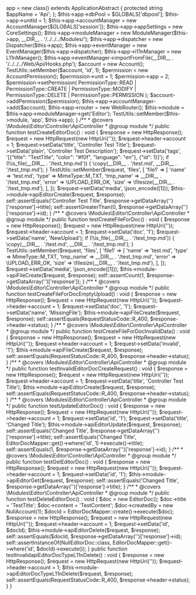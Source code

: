 <?php
/**
 * Jingga
 *
 * PHP Version 8.1
 *
 * @package   tests
 * @copyright Dennis Eichhorn
 * @license   OMS License 2.0
 * @version   1.0.0
 * @link      https://jingga.app
 */
declare(strict_types=1);

namespace Modules\Editor\tests\Controller;

use Model\CoreSettings;
use Modules\Admin\Models\AccountPermission;
use Modules\Admin\Models\NullAccount;
use Modules\Editor\Controller\ApiController;
use Modules\Editor\Models\EditorDoc;
use Modules\Editor\Models\EditorDocMapper;
use Modules\Editor\Models\NullEditorDoc;
use phpOMS\Account\Account;
use phpOMS\Account\AccountManager;
use phpOMS\Account\PermissionType;
use phpOMS\Application\ApplicationAbstract;
use phpOMS\Dispatcher\Dispatcher;
use phpOMS\Event\EventManager;
use phpOMS\Localization\L11nManager;
use phpOMS\Message\Http\HttpRequest;
use phpOMS\Message\Http\HttpResponse;
use phpOMS\Message\Http\RequestStatusCode;
use phpOMS\Module\ModuleManager;
use phpOMS\Router\WebRouter;
use phpOMS\System\MimeType;
use phpOMS\Uri\HttpUri;
use phpOMS\Utils\TestUtils;

/**
 * @internal
 */
final class ApiControllerTest extends \PHPUnit\Framework\TestCase
{
    protected ApplicationAbstract $app;

    /**
     * @var \Modules\Editor\Controller\ApiController
     */
    protected ApiController $module;

    /**
     * {@inheritdoc}
     */
    protected function setUp() : void
    {
        $this->app = new class() extends ApplicationAbstract
        {
            protected string $appName = 'Api';
        };

        $this->app->dbPool          = $GLOBALS['dbpool'];
        $this->app->unitId          = 1;
        $this->app->accountManager  = new AccountManager($GLOBALS['session']);
        $this->app->appSettings     = new CoreSettings();
        $this->app->moduleManager   = new ModuleManager($this->app, __DIR__ . '/../../../Modules/');
        $this->app->dispatcher      = new Dispatcher($this->app);
        $this->app->eventManager    = new EventManager($this->app->dispatcher);
        $this->app->l11nManager     = new L11nManager();
        $this->app->eventManager->importFromFile(__DIR__ . '/../../../Web/Api/Hooks.php');

        $account = new Account();
        TestUtils::setMember($account, 'id', 1);

        $permission       = new AccountPermission();
        $permission->unit = 1;
        $permission->app  = 2;
        $permission->setPermission(
            PermissionType::READ
            | PermissionType::CREATE
            | PermissionType::MODIFY
            | PermissionType::DELETE
            | PermissionType::PERMISSION
        );

        $account->addPermission($permission);

        $this->app->accountManager->add($account);
        $this->app->router = new WebRouter();

        $this->module = $this->app->moduleManager->get('Editor');

        TestUtils::setMember($this->module, 'app', $this->app);
    }

    /**
     * @covers \Modules\Editor\Controller\ApiController
     * @group module
     */
    public function testCreateEditorDoc() : void
    {
        $response = new HttpResponse();
        $request  = new HttpRequest(new HttpUri(''));

        $request->header->account = 1;
        $request->setData('title', 'Controller Test Title');
        $request->setData('plain', 'Controller Test Description');
        $request->setData('tags', '[{"title": "TestTitle", "color": "#f0f", "language": "en"}, {"id": 1}]');

        if (!\is_file(__DIR__ . '/test_tmp.md')) {
            \copy(__DIR__ . '/test.md', __DIR__ . '/test_tmp.md');
        }

        TestUtils::setMember($request, 'files', [
            'file1' => [
                'name'     => 'test.md',
                'type'     => MimeType::M_TXT,
                'tmp_name' => __DIR__ . '/test_tmp.md',
                'error'    => \UPLOAD_ERR_OK,
                'size'     => \filesize(__DIR__ . '/test_tmp.md'),
            ],
        ]);

        $request->setData('media', \json_encode([1]));

        $this->module->apiEditorCreate($request, $response);

        self::assertEquals('Controller Test Title', $response->getDataArray('')['response']->title);
        self::assertGreaterThan(0, $response->getDataArray('')['response']->id);
    }

    /**
     * @covers \Modules\Editor\Controller\ApiController
     * @group module
     */
    public function testCreateFileForDoc() : void
    {
        $response = new HttpResponse();
        $request  = new HttpRequest(new HttpUri(''));

        $request->header->account = 1;
        $request->setData('doc', '1');
        $request->setData('name', 'NewUpload');

        if (!\is_file(__DIR__ . '/test_tmp.md')) {
            \copy(__DIR__ . '/test.md', __DIR__ . '/test_tmp.md');
        }

        TestUtils::setMember($request, 'files', [
            'file1' => [
                'name'     => 'test.md',
                'type'     => MimeType::M_TXT,
                'tmp_name' => __DIR__ . '/test_tmp.md',
                'error'    => \UPLOAD_ERR_OK,
                'size'     => \filesize(__DIR__ . '/test_tmp.md'),
            ],
        ]);

        $request->setData('media', \json_encode([1]));

        $this->module->apiFileCreate($request, $response);
        self::assertCount(1, $response->getDataArray('')['response']);
    }

    /**
     * @covers \Modules\Editor\Controller\ApiController
     * @group module
     */
    public function testCreateFileForDocEmptyUpload() : void
    {
        $response = new HttpResponse();
        $request  = new HttpRequest(new HttpUri(''));

        $request->header->account = 1;
        $request->setData('doc', '1');
        $request->setData('name', 'MissingFile');

        $this->module->apiFileCreate($request, $response);
        self::assertEquals(RequestStatusCode::R_400, $response->header->status);
    }

    /**
     * @covers \Modules\Editor\Controller\ApiController
     * @group module
     */
    public function testCreateFileForDocInvalidData() : void
    {
        $response = new HttpResponse();
        $request  = new HttpRequest(new HttpUri(''));

        $request->header->account = 1;
        $request->setData('invalid', '1');

        $this->module->apiFileCreate($request, $response);
        self::assertEquals(RequestStatusCode::R_400, $response->header->status);
    }

    /**
     * @covers \Modules\Editor\Controller\ApiController
     * @group module
     */
    public function testInvalidEditorDocCreateRequest() : void
    {
        $response = new HttpResponse();
        $request  = new HttpRequest(new HttpUri(''));

        $request->header->account = 1;
        $request->setData('title', 'Controller Test Title');

        $this->module->apiEditorCreate($request, $response);
        self::assertEquals(RequestStatusCode::R_400, $response->header->status);
    }

    /**
     * @covers \Modules\Editor\Controller\ApiController
     * @group module
     */
    public function testUpdateEditorDoc() : void
    {
        $response = new HttpResponse();
        $request  = new HttpRequest(new HttpUri(''));

        $request->header->account = 1;
        $request->setData('id', '1');
        $request->setData('title', 'Changed Title');

        $this->module->apiEditorUpdate($request, $response);

        self::assertEquals('Changed Title', $response->getDataArray('')['response']->title);
        self::assertEquals('Changed Title', EditorDocMapper::get()->where('id', 1)->execute()->title);
        self::assertEquals(1, $response->getDataArray('')['response']->id);
    }

    /**
     * @covers \Modules\Editor\Controller\ApiController
     * @group module
     */
    public function testGetEditorDoc() : void
    {
        $response = new HttpResponse();
        $request  = new HttpRequest(new HttpUri(''));

        $request->header->account = 1;
        $request->setData('id', '1');

        $this->module->apiEditorGet($request, $response);
        self::assertEquals('Changed Title', $response->getDataArray('')['response']->title);
    }

    /**
     * @covers \Modules\Editor\Controller\ApiController
     * @group module
     */
    public function testDeleteEditorDoc() : void
    {
        $doc            = new EditorDoc();
        $doc->title     = 'TestTitle';
        $doc->content   = 'TestContent';
        $doc->createdBy = new NullAccount(1);

        $docId = EditorDocMapper::create()->execute($doc);

        $response = new HttpResponse();
        $request  = new HttpRequest(new HttpUri(''));

        $request->header->account = 1;
        $request->setData('id', $docId);

        $this->module->apiEditorDelete($request, $response);

        self::assertEquals($docId, $response->getDataArray('')['response']->id);
        self::assertInstanceOf(NullEditorDoc::class, EditorDocMapper::get()->where('id', $docId)->execute());
    }

    public function testInvalidapiEditorDocTypeL11nDelete() : void
    {
        $response = new HttpResponse();
        $request  = new HttpRequest(new HttpUri(''));

        $request->header->account = 1;
        $this->module->apiEditorDocTypeL11nDelete($request, $response);
        self::assertEquals(RequestStatusCode::R_400, $response->header->status);
    }
}

